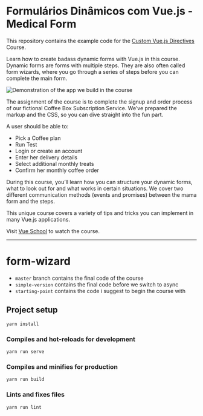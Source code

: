 # Formulários Dinâmicos com Vue.js - Medical Form

This repository contains the example code for the [Custom Vue.js Directives](https://vueschool.io/courses/dynamic-forms-vuejs) Course.

Learn how to create badass dynamic forms with Vue.js in this course. Dynamic forms are forms with multiple steps. They are also often called form wizards, where you go through a series of steps before you can complete the main form.

![Demonstration of the app we build in the course](https://i.imgur.com/yO9gGwp.gif)

The assignment of the course is to complete the signup and order process of our fictional Coffee Box Subscription Service. We’ve prepared the markup and the CSS, so you can dive straight into the fun part.

A user should be able to:

- Pick a Coffee plan
- Run Test
- Login or create an account
- Enter her delivery details
- Select additional monthly treats
- Confirm her monthly coffee order

During this course, you’ll learn how you can structure your dynamic forms, what to look out for and what works in certain situations. We cover two different communication methods (events and promises) between the mama form and the steps. 

This unique course covers a variety of tips and tricks you can implement in many Vue.js applications.

Visit [Vue School](https://vueschool.io/courses/dynamic-forms-vuejs) to watch the course.

---

# form-wizard

- `master` branch contains the final code of the course
- `simple-version` contains the final code before we switch to async
- `starting-point` contains the code i suggest to begin the course with

## Project setup
```
yarn install
```

### Compiles and hot-reloads for development
```
yarn run serve
```

### Compiles and minifies for production
```
yarn run build
```

### Lints and fixes files
```
yarn run lint
```
